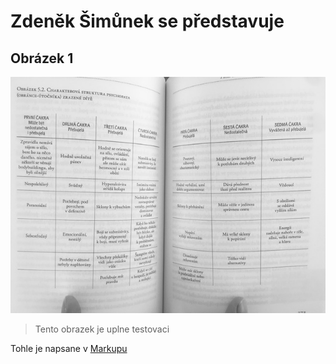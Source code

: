 # Zdeněk Šimůnek se představuje

## Obrázek 1

![Na plovárně](/image6.jpeg)
> Tento obrazek je uplne testovaci

Tohle je napsane v [Markupu](https://www.markdownguide.org/basic-syntax/)

